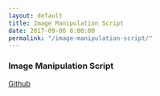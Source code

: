 ```yaml
---
layout: default
title: Image Manipulation Script
date: 2017-09-06 8:00:00
permalink: "/image-manipulation-script/"
---
```


<section class="portfolio-page" style="background-image: url(/assets/img/portfolio/image-manipulation-script/background.jpg);">

<div class="portfolio-content" markdown="1">

### Image Manipulation Script

[Github](https://github.com/tlee753/image-manipulation)

</div>

</section>